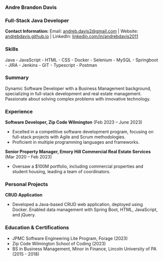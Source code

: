 ### Andre Brandon Davis
### Full-Stack Java Developer

**Contact Information:** Email: [andreb.davis2@gmail.com](mailto:andreb.davis2@gmail.com) | Website: [andrebdavis.github.io](https://andrebdavis.github.io/) | LinkedIn: [linkedin.com/in/andrebdavis2011](https://www.linkedin.com/in/andrebdavis2011/)

### Skills
Java - JavaScript - HTML - CSS - Docker - Selenium - MySQL - Springboot - JIRA - Jenkins - GIT - Typescript - Postman

### Summary 
Dynamic Software Developer with a Business Management background, specializing in full-stack development and real estate management. Passionate about solving complex problems with innovative technology.

### Experience 
**Software Developer, Zip Code Wilmington** (Feb 2023 – June 2023)
- Excelled in a competitive software development program, focusing on full-stack projects with Agile and Scrum methodologies.
- Proficient in multiple programming languages and frameworks.

**Senior Property Manager, Emory Hill Commercial Real Estate Services** (Mar 2020 – Feb 2023)
- Oversaw a $100M portfolio, including commercial properties and student housing, leading a team of coordinators.

### Personal Projects
**CRUD Application**
- Developed a Java-based CRUD web application, deployed using Docker. Enabled data management with Spring Boot, HTML, JavaScript, and jQuery.

### Education & Certifications
- JPMC Software Engineering Lite Program, Forage (2023)
- Zip Code Wilmington School of Coding (2023)
- BS in Business Management, Minor in Finance, Lincoln University of PA (2015 - 2018)
